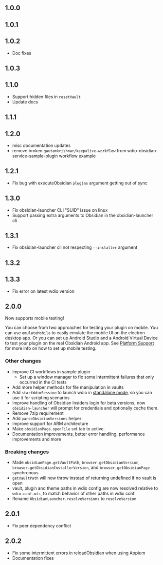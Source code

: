 ## 1.0.0

## 1.0.1

## 1.0.2
- Doc fixes

## 1.0.3

## 1.1.0
- Support hidden files in `resetVault`
- Update docs

## 1.1.1

## 1.2.0
- misc documentation updates
- remove broken `gautamkrishnar/keepalive-workflow` from wdio-obsidian-service-sample-plugin workflow example

## 1.2.1
- Fix bug with executeObsidian `plugins` argument getting out of sync

## 1.3.0
- Fix obsidian-launcher CLI "SUID" issue on linux
- Support passing extra arguments to Obsidian in the obsidian-launcher cli

## 1.3.1
- Fix obsidian-launcher cli not respecting `--installer` argument

## 1.3.2

## 1.3.3
- Fix error on latest wdio version

## 2.0.0
Now supports mobile testing!

You can choose from two approaches for testing your plugin on mobile. You can use `emulateMobile` to easily emulate the mobile UI on the electron desktop app. Or you can set up Android Studio and a Android Virtual Device to test your plugin on the real Obsidian Android app. See [Platform Support](https://jesse-r-s-hines.github.io/wdio-obsidian-service/wdio-obsidian-service/README.html#platform-support) for more info on how to set up mobile testing.

### Other changes
- Improve CI workflows in sample plugin
    - Set up a window manager to fix some intermittent failures that only occurred in the CI tests
- Add more helper methods for file manipulation in vaults
- Add `startWdioSession` to launch wdio in [standalone mode](https://webdriver.io/docs/setuptypes/#standalone-mode), so you can use it for scripting scenarios
- Improve handling of Obsidian Insiders login for beta versions, now `obsidian-launcher` will prompt for credentials and optionally cache them.
- Remove 7zip requirement
- Add `parseObsidianVersions` helper
- Improve support for ARM architecture
- Make `obsidianPage.openFile` set tab to active.
- Documentation improvements, better error handling, performance improvements and more

### Breaking changes
- Made `obsidianPage.getVaultPath`, `browser.getObsidianVersion`, `browser.getObsidianInstallerVersion`, and `browser.getObsidianPage` synchronous
- `getVaultPath` will now throw instead of returning undefined if no vault is open
- vault, plugin and theme paths in wdio config are now resolved relative to `wdio.conf.mts`, to match behavior of other paths in wdio conf.
- Rename `ObsidianLauncher.resolveVersions` to `resolveVersion`

## 2.0.1
- Fix peer dependency conflict

## 2.0.2
- Fix some intermittent errors in reloadObsidian when using Appium
- Documentation fixes

